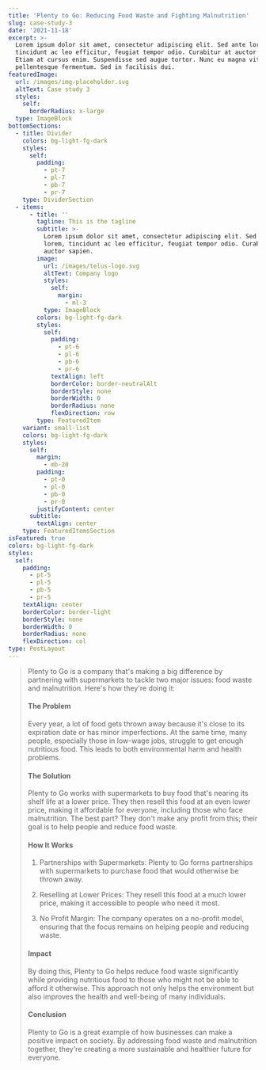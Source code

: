 ```yaml
---
title: 'Plenty to Go: Reducing Food Waste and Fighting Malnutrition'
slug: case-study-3
date: '2021-11-18'
excerpt: >-
  Lorem ipsum dolor sit amet, consectetur adipiscing elit. Sed ante lorem,
  tincidunt ac leo efficitur, feugiat tempor odio. Curabitur at auctor sapien.
  Etiam at cursus enim. Suspendisse sed augue tortor. Nunc eu magna vitae lorem
  pellentesque fermentum. Sed in facilisis dui.
featuredImage:
  url: /images/img-placeholder.svg
  altText: Case study 3
  styles:
    self:
      borderRadius: x-large
  type: ImageBlock
bottomSections:
  - title: Divider
    colors: bg-light-fg-dark
    styles:
      self:
        padding:
          - pt-7
          - pl-7
          - pb-7
          - pr-7
    type: DividerSection
  - items:
      - title: ''
        tagline: This is the tagline
        subtitle: >-
          Lorem ipsum dolor sit amet, consectetur adipiscing elit. Sed ante
          lorem, tincidunt ac leo efficitur, feugiat tempor odio. Curabitur at
          auctor sapien.
        image:
          url: /images/telus-logo.svg
          altText: Company logo
          styles:
            self:
              margin:
                - ml-3
          type: ImageBlock
        colors: bg-light-fg-dark
        styles:
          self:
            padding:
              - pt-6
              - pl-6
              - pb-6
              - pr-6
            textAlign: left
            borderColor: border-neutralAlt
            borderStyle: none
            borderWidth: 0
            borderRadius: none
            flexDirection: row
        type: FeaturedItem
    variant: small-list
    colors: bg-light-fg-dark
    styles:
      self:
        margin:
          - mb-20
        padding:
          - pt-0
          - pl-0
          - pb-0
          - pr-0
        justifyContent: center
      subtitle:
        textAlign: center
    type: FeaturedItemsSection
isFeatured: true
colors: bg-light-fg-dark
styles:
  self:
    padding:
      - pt-5
      - pl-5
      - pb-5
      - pr-5
    textAlign: center
    borderColor: border-light
    borderStyle: none
    borderWidth: 0
    borderRadius: none
    flexDirection: col
type: PostLayout
---
```

> Plenty to Go is a company that's making a big difference by partnering with supermarkets to tackle two major issues: food waste and malnutrition. Here's how they're doing it:
>
> #### The Problem
>
> Every year, a lot of food gets thrown away because it's close to its expiration date or has minor imperfections. At the same time, many people, especially those in low-wage jobs, struggle to get enough nutritious food. This leads to both environmental harm and health problems.
>
> #### The Solution
>
> Plenty to Go works with supermarkets to buy food that's nearing its shelf life at a lower price. They then resell this food at an even lower price, making it affordable for everyone, including those who face malnutrition. The best part? They don't make any profit from this; their goal is to help people and reduce food waste.
>
> #### How It Works
>
> 1.  Partnerships with Supermarkets: Plenty to Go forms partnerships with supermarkets to purchase food that would otherwise be thrown away.
>
> 2.  Reselling at Lower Prices: They resell this food at a much lower price, making it accessible to people who need it most.
>
> 3.  No Profit Margin: The company operates on a no-profit model, ensuring that the focus remains on helping people and reducing waste.
>
> #### Impact
>
> By doing this, Plenty to Go helps reduce food waste significantly while providing nutritious food to those who might not be able to afford it otherwise. This approach not only helps the environment but also improves the health and well-being of many individuals.
>
> #### Conclusion
>
> Plenty to Go is a great example of how businesses can make a positive impact on society. By addressing food waste and malnutrition together, they're creating a more sustainable and healthier future for everyone.
>
>
>
>

